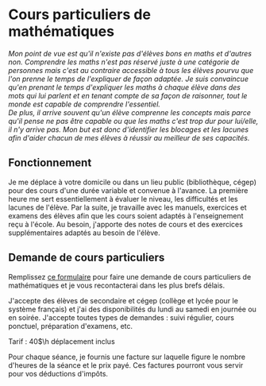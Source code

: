 # Cours particuliers de mathématiques

<i>Mon point de vue est qu'il n'existe pas d'élèves bons en maths et d'autres non. Comprendre les maths n'est pas réservé juste à une catégorie de personnes mais c'est au contraire accessible à tous les élèves pourvu que l'on prenne le temps de l'expliquer de façon adaptée. Je suis convaincue qu'en prenant le temps d'expliquer les maths à chaque élève dans des mots qui lui parlent et en tenant compte de sa façon de raisonner, tout le monde est capable de comprendre l'essentiel. <br>
De plus, il arrive souvent qu'un élève comprenne les concepts mais parce qu'il pense ne pas être capable ou que les maths c'est trop dur pour lui/elle, il n'y arrive pas. Mon but est donc d'identifier les blocages et les lacunes afin d'aider chacun de mes élèves à réussir au meilleur de ses capacités.</i>

## Fonctionnement
Je me déplace à votre domicile ou dans un lieu public (bibliothèque, cégep) pour des cours d'une durée variable et convenue à l'avance. La première heure me sert essentiellement à évaluer le niveau, les difficultés et les lacunes de l'élève. Par la suite, je travaille avec les manuels, exercices et examens des élèves afin que les cours soient adaptés à l'enseignement reçu à l'école. Au besoin, j'apporte des notes de cours et des exercices supplémentaires adaptés au besoin de l'élève. 


## Demande de cours particuliers 
Remplissez [ce formulaire](https://forms.gle/4S86LfR515XDyX5B9) pour faire une demande de cours particuliers de mathématiques et je vous recontacterai dans les plus brefs délais. 

J'accepte des élèves de secondaire et cégep (collège et lycée pour le système français) et j'ai des disponibilités du lundi au samedi en journée ou en soirée. 
J'accepte toutes types de demandes : suivi régulier, cours ponctuel, préparation d'examens, etc.

Tarif : 40$\h déplacement inclus

Pour chaque séance, je fournis une facture sur laquelle figure le nombre d'heures de la séance et le prix payé. Ces factures pourront vous servir pour vos déductions d'impôts. 
